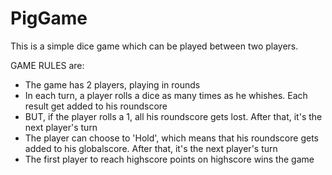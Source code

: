 # PigGame
This is a simple dice game which can be played between two players.

GAME RULES are:

- The game has 2 players, playing in rounds
- In each turn, a player rolls a dice as many times as he whishes. Each result get added to his roundscore
- BUT, if the player rolls a 1, all his roundscore gets lost. After that, it's the next player's turn
- The player can choose to 'Hold', which means that his roundscore gets added to his globalscore. After that, it's the next player's turn
- The first player to reach highscore points on  highscore wins the game
